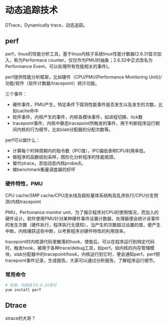 # 动态追踪技术
DTrace，Dynamically trace，动态追踪。

## perf
perf，linux的性能分析工具，基于linux内核子系统linux性能计数器(2.6.31首次加入，称为Performace counter，仅仅作为PMU的抽象；2.6.32中正式改名为Performance Event，可以处理所有性能相关的事件)。

perf提供性能分析框架，比如硬件（CPU/PMU(Performance Monitoring Unit))/功能/软件（软件计数器/tracepoint）统计功能。

三个事件：
+ 硬件事件，PMU产生，特定条件下探测性能事件是否发生以及发生的次数，比如cache命中
+ 软件事件，内核产生的事件，内核各模块事件，如进程切换、tick数
+ tracepoint事件，内核中静态tracepoint所触发的事件，用于判断程序运行期间内核的行为细节，比如slab分配器的分配次数等。

perf可以做什么：
+ 计算每个时钟周期内的指令数（IPC值），IPC偏低表明CPU利用率低。
+ 做程序的函数级别采样，图形化分析程序的性能瓶颈。
+ 替代strace，添加动态内核probe点。
+ 做benchmark衡量调度器的好坏

### 硬件特性，PMU
CPU cache/SMP cache/CPU流水线及超标量体系结构及乱序执行/CPU分支预测/内核tracepoint

PMU，Perfomance monitor unit，为了揭示程序对CPU的使用情况，而加入的硬件设计。软件使用PMU针对某种硬件事件设置计数器，处理器便会统计该事件的发生次数（硬件执行，程序执行无感知），当产生的次数超过设置的值，便产生中断。内核捕获这些中断，以考察程序对硬件特性的利用效率。

tracepoint时内核源代码里散落的hook，使能后，可以在程序运行到特定代码时，触发hook，被用于各种trace/debug工具，如perf。如内核的内存管理模块，slab分配器中的tracepoint/hook，内核运行到它时，便会通知perf。perf把tracepoint事件记录，生成报告。大家可以通过分析报告，了解程序运行细节。
### 常用命令
```sh
# 安装，内核高于2.6.31即可
yum install perf
```
## Dtrace
strace的大哥？